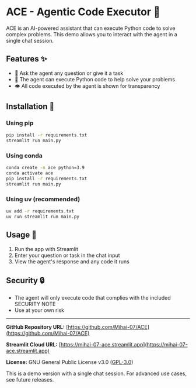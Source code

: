 # ACE - Agentic Code Executor 🤖

ACE is an AI-powered assistant that can execute Python code to solve complex problems. This demo allows you to interact with the agent in a single chat session.

## Features ✨
- 💬 Ask the agent any question or give it a task
- 🐍 The agent can execute Python code to help solve your problems
- 👁️ All code executed by the agent is shown for transparency

## Installation 🚀

### Using pip
```bash
pip install -r requirements.txt
streamlit run main.py
```

### Using conda
```bash
conda create -n ace python=3.9
conda activate ace
pip install -r requirements.txt
streamlit run main.py
```

### Using uv (recommended)
```bash
uv add -r requirements.txt
uv run streamlit run main.py
```

## Usage 📖
1. Run the app with Streamlit
2. Enter your question or task in the chat input
3. View the agent's response and any code it runs

## Security 🔒
- The agent will only execute code that complies with the included SECURITY NOTE
- Use at your own risk

---

**GitHub Repository URL:** [https://github.com/Mihai-07/ACE](https://github.com/Mihai-07/ACE)

**Streamlit Cloud URL:** [https://mihai-07-ace.streamlit.app](https://mihai-07-ace.streamlit.app)

**License:** GNU General Public License v3.0 ([GPL-3.0](https://www.gnu.org/licenses/gpl-3.0.html))

This is a demo version with a single chat session. For advanced use cases, see future releases.
